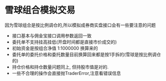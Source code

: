 # 雪球组合模拟交易

因为雪球组合是按比例调仓的,所以模拟成券商实盘接口会有一些要注意的问题

* 接口基本与佣金宝接口调用参数返回一致
* 委托单不支持挂高挂低(开盘时间都是直接市价成交的)
* 初始资金是按组合净值 1:1000000 换算来的
* 委托单的委托价格和委托数量目前换算回来都是按1手拆的(雪球是按比例调仓的)
* 持仓价格和持仓数量问题同上, 但持股市值是对的.
* 一些不合理的操作会直接抛TraderError,注意看错误信息